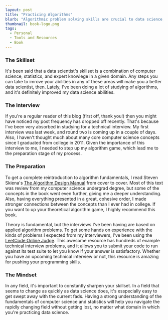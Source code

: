 ```yaml
---
layout: post
title: "Practicing Algorithms"
blurb: "Algorithmic problem solving skills are crucial to data science, and as such, is a skill that deserves constant sharpening."
thumbnail: book-logo.png
tags: 
  - Personal
  - Tools and Resources
  - Book
---
```


### The Skillset

It's been said that a data scientist's skillset is a combination of computer science, statistics, and expert knowlege in a given domain. Any steps you can take to imrove your abilities in any of these areas will make you a better data scientist, then. Lately, I've been doing a lot of studying of algorithms, and it's definitely improved my data science abilities.

### The Interview

If you're a regular reader of this blog (first off, thank you!) then you might have noticed my post frequency has dropped off recently. That's because I've been very absorbed in studying for a technical interview. My first interview was last week, and round two is coming up in a couple of days. Also, I haven't thought much about many core computer science concepts since I graduated from college in 2011. Given the importance of this interview to me, I needed to step up my algorithm game, which lead me to the preparation stage of my process.

### The Preparation

To get a complete reintroduction to algorithm fundamentals, I read Steven Skiena's [The Algorithm Design Manual](https://books.google.com/books/about/The_Algorithm_Design_Manual.html?id=7XUSn0IKQEgC) from cover to cover. Most of this text was review from my computer science undergrad degree, but some of the concepts in the book went even further, giving me a deeper understanding. Also, having everything presented in a great, cohesive order, I made stronger connections between the concepts than I ever had in college. If you want to up your theoretical algorithm game, I highly recommend this book.

Theory is fundamental, but the interviews I've been having are based on applied algorithm problems. To get some hands on experience with the kinds of problems I expected from my interviewers, I've been using the [LeetCode Online Judge](https://leetcode.com). This awesome resource has hundreds of example technical interview problems, and it allows you to submit your code to run against its test suite to let you know if your answer is satisfactory. Whether you have an upcoming technical interview or not, this resource is amazing for pushing your programming skills.

### The Mindset

In any field, it's important to constantly sharpen your skillset. In a field that seems to change as quickly as data science does, it's esspecially easy to get swept away with the current fads. Having a strong understanding of the fundamentals of computer science and statistics will help you navigate the rapidly changing field without getting lost, no matter what domain in which you're practicing data science.